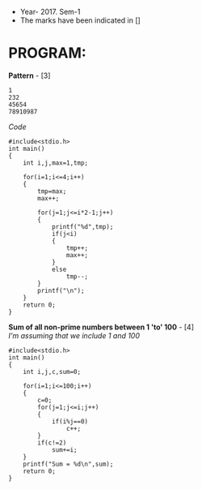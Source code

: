 - Year- 2017. Sem-1
- The marks have been indicated in []

# PROGRAM:  

**Pattern**  - [3]
```
1
232
45654
78910987

```

*Code*  
```
#include<stdio.h>
int main()
{
	int i,j,max=1,tmp;

	for(i=1;i<=4;i++)
	{
		tmp=max;
		max++;

		for(j=1;j<=i*2-1;j++)
		{
			printf("%d",tmp);
			if(j<i)
			{
				tmp++;
				max++;
			}
			else
				tmp--;
		}
		printf("\n");
	}
	return 0;	
}

```

**Sum of all non-prime numbers between 1 'to' 100**  - [4]  
*I'm assuming that we include 1 and 100*

```
#include<stdio.h>
int main()
{
	int i,j,c,sum=0;

	for(i=1;i<=100;i++)
	{
		c=0;
		for(j=1;j<=i;j++)
		{
			if(i%j==0)
				c++;
		}
		if(c!=2)
			sum+=i;
	}
	printf("Sum = %d\n",sum);
	return 0;
}

```
